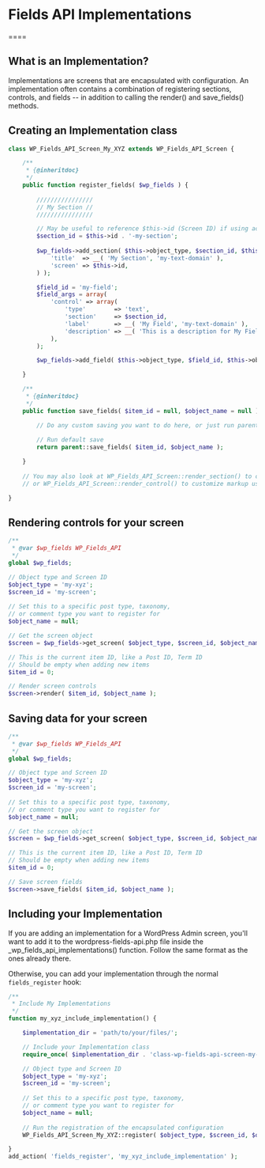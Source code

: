 # Fields API Implementations

====

## What is an Implementation?

Implementations are screens that are encapsulated with configuration. An implementation often contains a combination of registering sections, controls, and fields -- in addition to calling the render() and save_fields() methods.

## Creating an Implementation class

```php
class WP_Fields_API_Screen_My_XYZ extends WP_Fields_API_Screen {

	/**
	 * {@inheritdoc}
	 */
	public function register_fields( $wp_fields ) {
	
		////////////////
		// My Section //
		////////////////

		// May be useful to reference $this->id (Screen ID) if using across multiple object names
		$section_id = $this->id . '-my-section';
		
		$wp_fields->add_section( $this->object_type, $section_id, $this->object_name, array(
			'title'  => __( 'My Section', 'my-text-domain' ),
			'screen' => $this->id,
		) );

		$field_id = 'my-field';
		$field_args = array(
			'control' => array(
				'type'        => 'text',
				'section'     => $section_id,
				'label'       => __( 'My Field', 'my-text-domain' ),
				'description' => __( 'This is a description for My Field.', 'my-text-domain' ),
			),
		);

		$wp_fields->add_field( $this->object_type, $field_id, $this->object_name, $field_args );

	}

	/**
	 * {@inheritdoc}
	 */
	public function save_fields( $item_id = null, $object_name = null ) {

		// Do any custom saving you want to do here, or just run parent::save_fields()
		
		// Run default save
		return parent::save_fields( $item_id, $object_name );

	}
	
	// You may also look at WP_Fields_API_Screen::render_section() to customize markup used
	// or WP_Fields_API_Screen::render_control() to customize markup used

}
```

## Rendering controls for your screen

```php
/**
 * @var $wp_fields WP_Fields_API
 */
global $wp_fields;

// Object type and Screen ID
$object_type = 'my-xyz';
$screen_id = 'my-screen';
	
// Set this to a specific post type, taxonomy,
// or comment type you want to register for
$object_name = null;

// Get the screen object
$screen = $wp_fields->get_screen( $object_type, $screen_id, $object_name );

// This is the current item ID, like a Post ID, Term ID
// Should be empty when adding new items
$item_id = 0;

// Render screen controls
$screen->render( $item_id, $object_name );
```

## Saving data for your screen

```php
/**
 * @var $wp_fields WP_Fields_API
 */
global $wp_fields;

// Object type and Screen ID
$object_type = 'my-xyz';
$screen_id = 'my-screen';
	
// Set this to a specific post type, taxonomy,
// or comment type you want to register for
$object_name = null;

// Get the screen object
$screen = $wp_fields->get_screen( $object_type, $screen_id, $object_name );

// This is the current item ID, like a Post ID, Term ID
// Should be empty when adding new items
$item_id = 0;

// Save screen fields
$screen->save_fields( $item_id, $object_name );
```

## Including your Implementation

If you are adding an implementation for a WordPress Admin screen, you'll want to add it to the wordpress-fields-api.php file inside the _wp_fields_api_implementations() function. Follow the same format as the ones already there.
 
Otherwise, you can add your implementation through the normal `fields_register` hook:
 
```php
/**
 * Include My Implementations
 */
function my_xyz_include_implementation() {

	$implementation_dir = 'path/to/your/files/';

	// Include your Implementation class
	require_once( $implementation_dir . 'class-wp-fields-api-screen-my-xyz.php' );

	// Object type and Screen ID
	$object_type = 'my-xyz';
	$screen_id = 'my-screen';
	
	// Set this to a specific post type, taxonomy,
	// or comment type you want to register for
	$object_name = null;
	
	// Run the registration of the encapsulated configuration
	WP_Fields_API_Screen_My_XYZ::register( $object_type, $screen_id, $object_name );

}
add_action( 'fields_register', 'my_xyz_include_implementation' );
```